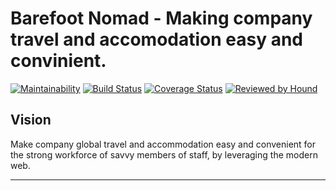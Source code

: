 # Barefoot Nomad - Making company travel and accomodation easy and convinient.
[![Maintainability](https://api.codeclimate.com/v1/badges/e4f2f989e61455bf391a/maintainability)](https://codeclimate.com/github/Stackup-Rwanda/stackup2-barefoot-backend/maintainability)   [![Build Status](https://travis-ci.org/Stackup-Rwanda/stackup2-barefoot-backend.svg?branch=develop)](https://travis-ci.org/Stackup-Rwanda/stackup2-barefoot-backend)
[![Coverage Status](https://coveralls.io/repos/github/Stackup-Rwanda/stackup2-barefoot-backend/badge.svg?branch=develop)](https://coveralls.io/github/Stackup-Rwanda/stackup2-barefoot-backend?branch=develop)
[![Reviewed by Hound](https://img.shields.io/badge/Reviewed_by-Hound-8E64B0.svg)](https://houndci.com)

## Vision

Make company global travel and accommodation easy and convenient for the strong workforce of savvy members of staff, by leveraging the modern web.

---
